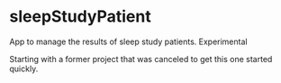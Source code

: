 sleepStudyPatient
=================

App to manage the results of sleep study patients.  Experimental

Starting with a former project that was canceled to get this one started quickly.

